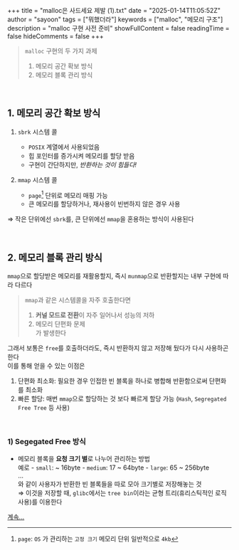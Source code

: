 +++
title = "malloc은 사드세요 제발 (1).txt"
date = "2025-01-14T11:05:52Z"
author = "sayoon"
tags = ["뭐했더라"]
keywords = ["malloc", "메모리 구조"]
description = "malloc 구현 사전 준비"
showFullContent = false
readingTime = false
hideComments = false
+++

> `malloc` 구현의 두 가지 과제
>
> 1. 메모리 공간 확보 방식
> 2. 메모리 블록 관리 방식

<br/>

## 1. 메모리 공간 확보 방식

1. `sbrk` 시스템 콜

   - `POSIX` 계열에서 사용되었음
   - 힙 포인터를 증가시켜 메모리를 할당 받음
   - 구현이 간단하지만, _반환하는 것이 힘들다!_

2. `mmap` 시스템 콜
   - `page`[^1] 단위로 메모리 매핑 가능
   - 큰 메모리를 할당하거나, 재사용이 빈번하지 않은 경우 사용

[^1]: `page`: `OS` 가 관리하는 `고정 크기` 메모리 단위 일반적으로 `4kb`

⇒ 작은 단위에선 `sbrk`를, 큰 단위에선 `mmap`을 혼용하는 방식이 사용된다

<br/>

## 2. 메모리 블록 관리 방식

`mmap`으로 할당받은 메모리를 재활용할지, 즉시 `munmap`으로 반환할지는 내부 구현에 따라 다르다

> `mmap`과 같은 시스템콜을 자주 호출한다면
>
> 1. **커널 모드로 전환**이 자주 일어나서 성능의 저하
> 2. 메모리 단편화 문제  
>    가 발생한다

그래서 보통은 `free`를 호출하더라도, 즉시 반환하지 않고 저장해 뒀다가 다시 사용하곤 한다  
이를 통해 얻을 수 있는 이점은

1. 단편화 최소화: 필요한 경우 인접한 빈 블록을 하나로 병합해 반환함으로써 단편화를 최소화
2. 빠른 할당: 매번 `mmap`으로 할당하는 것 보다 빠르게 할당 가능 (`Hash`, `Segregated Free Tree` 등 사용)

<br/>

### 1) Segegated Free 방식

- 메모리 블록을 **요청 크기 별**로 나누어 관리하는 방법  
   예로 - `small`: ~ 16byte - `medium`: 17 ~ 64byte - `large`: 65 ~ 256byte  
   ...  
   와 같이 사용자가 반환한 빈 블록들을 따로 모아 크기별로 저장해놓는 것  
  ⇒ 이것을 저장할 때, `glibc`에서는 `tree bin`이라는 균형 트리(휴리스틱적인 로직 사용)를 이용한다

[계속...](/posts/garakuta/malloc02)
